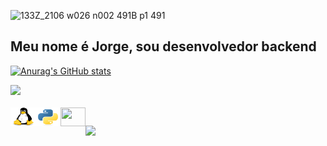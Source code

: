 ![133Z_2106 w026 n002 491B p1 491](https://user-images.githubusercontent.com/61012171/172249046-6a484e79-2d24-48dc-8dac-c327317d807c.png)
<!--
**jorge-ti/jorge-ti** is a ✨ _special_ ✨ repository because its `README.md` (this file) appears on your GitHub profile.

Here are some ideas to get you started:

- 🔭 I’m currently working on ...
- 🌱 I’m currently learning ...
- 👯 I’m looking to collaborate on ...
- 🤔 I’m looking for help with ...
- 💬 Ask me about ...
- 📫 How to reach me: ...
- 😄 Pronouns: ...
- ⚡ Fun fact: ...
-->


## Meu nome é Jorge, sou desenvolvedor backend 
[![Anurag's GitHub stats](https://github-readme-stats.vercel.app/api?username=jorge-ti)](https://github.com/anuraghazra/github-readme-stats)
<div align="left">
  <a href="https://github.com/jorge-ti">
  <img height="180em" src="https://github-readme-stats.vercel.app/api?username=jorge-ti&show_icons=true&theme=dracula&include_all_commits=true&count_private=true"/>
<div style="display: inline_block"><br>
  <img align="left" height="30" width="40" src="https://raw.githubusercontent.com/devicons/devicon/master/icons/linux/linux-original.svg">
  <img align="left" height="30" width="40" src="https://raw.githubusercontent.com/devicons/devicon/master/icons/python/python-original.svg">
  <img align="left" height="30" width="40" src="https://user-images.githubusercontent.com/61012171/172245157-4b728033-9791-49f9-bb22-acd281c09eb1.svg">
</div>
  
  ##
 
<div align="left"> 
  <a href="https://www.linkedin.com/in/jorge-s-costa/" target="_blank"><img src="https://img.shields.io/badge/-LinkedIn-%230077B5?style=for-the-badge&logo=linkedin&logoColor=white" target="_blank"></a> 
 
</div>
